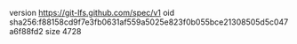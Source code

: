version https://git-lfs.github.com/spec/v1
oid sha256:f88158cd9f7e3fb0631af559a5025e823f0b055bce21308505d5c047a6f88fd2
size 4728
